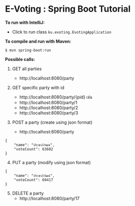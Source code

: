# E-Voting : Spring Boot Tutorial

__To run with IntelliJ:__

  * Click to run class `ku.evoting.EvotingApplication`

__To compile and run with Maven:__

```$ mvn spring-boot:run```

__Possible calls:__

1. GET all parties
	- http://localhost:8080/party

2. GET specific party with id
	- http://localhost:8080/party/{pid} เช่น
	- http://localhost:8080/party/1
	- http://localhost:8080/party/2
	- http://localhost:8080/party/3

3. POST a party (create using json format)
	- http://localhost:8080/party

```
{
    "name": "ประชาภิวัฒน์",
    "voteCount": 63602
}
```

4. PUT a party (modify using json format)

```
{
    "name": "ประชาภิวัฒน์",
    "voteCount": 69417
}
```

5. DELETE a party
	- http://localhost:8080/party/17
